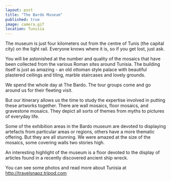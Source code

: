 ```yaml
---
layout: post   
title: "The Bardo Museum"  
published: true
image: camera.gif
location: Tunisia
---
```


The museum is just four kilometers out from the centre of 
Tunis (the capital city) on the light rail. Everyone knows 
where it is, so if you get lost, just ask.

You will be astonished at the number and quality of the 
mosaics that have been collected from the various Roman 
sites around Tunisia. The building itself is just as 
amazing - an old ottoman style palace with beautiful 
plastered ceilings and tiling, marble staircases and lovely 
grounds.

We spend the whole day at The Bardo. The tour groups come 
and go around us for their fleeting visit.

But our itinerary allows us the time to study the expertise 
involved in putting these artworks together. There are wall 
mosaics, floor mosaics, and gravestone mosaics. They depict 
all sorts of themes from myths to pictures of everyday 
life.

Some of the exhibition areas in the Bardo museum are 
devoted to displaying artefacts from particular areas or 
regions, others have a more thematic offering. But they are 
all stunning. We were amazed at the size of the mosaics, 
some covering walls two stories high.

An interesting highlight of the museum is a floor devoted 
to the display of articles found in a recently discovered 
ancient ship wreck.

You can see some photos and read more about Tunisia at 
http://travelsnapz.tripod.com




